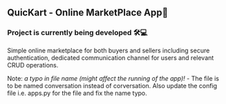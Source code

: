 ## QuicKart - Online MarketPlace App🛒

### Project is currently being developed 🛠️💻

Simple online marketplace for both buyers and sellers including secure authentication, dedicated communication channel for users and relevant CRUD operations.

Note: *a typo in file name (might affect the running of the app)!* - The file is to be named conversation instead of corversation. Also update the config file i.e. apps.py for the file and fix the name typo.
